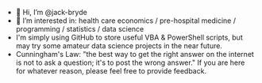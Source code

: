 - 👋 Hi, I’m @jack-bryde
- 👀 I’m interested in: health care economics / pre-hospital medicine / programming / statistics / data science
- I'm simply using GitHub to store useful VBA & PowerShell scripts, but may try some amateur data science projects in the near future.
- Cunningham's Law: "the best way to get the right answer on the internet is not to ask a question; it's to post the wrong answer." If you are here for whatever reason, please feel free to provide feedback.

<!---
jack-bryde/jack-bryde is a ✨ special ✨ repository because its `README.md` (this file) appears on your GitHub profile.
You can click the Preview link to take a look at your changes.
--->
